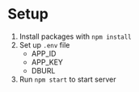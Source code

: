 # Setup

1. Install packages with `npm install`
2. Set up `.env` file
    * APP_ID
    * APP_KEY
    * DBURL
3. Run `npm start` to start server
